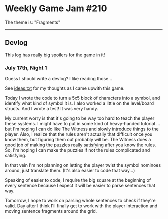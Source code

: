 # Weekly Game Jam #210

The theme is: "Fragments"

---

## Devlog

This log has really big spoilers for the game in it!

### July 17th, Night 1 

Guess I should write a devlog? I like reading those...

See [ideas.txt](./ideas.txt) for my thoughts as I came upwith this game.

Today I wrote the code to turn a 5x5 block of characters into a symbol, and identify
what kind of symbol it is. I also worked a little on the level/board structs.
And I wrote a test! It was very handy.

My current worry is that it's going to be way too hard to teach the player these systems.
I might have to put in some kind of heavy-handed tutorial ... but I'm hoping
I can do like The Witness and slowly introduce things to the player.
Also, I realize that the rules aren't actually that difficult once you know them,
but figuring them out probably will be. The Witness does a good job of making the puzzles
really satisfying after you know the rules. So, I'm hoping I can make the puzzles if not
the rules complicated and satisfying.

In that vein I'm not planning on letting the player twist the symbol nominoes around,
just translate them. (It's also easier to code that way...)

Speaking of easier to code, I require the big square at the beginning of every sentence
because I expect it will be easier to parse sentences that way.

Tomorrow, I hope to work on parsing whole sentences to check if they're valid.
Day after I think I'll finally get to work with the player interaction and moving
sentence fragments around the grid.
